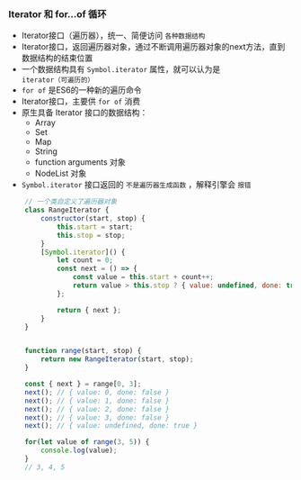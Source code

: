 ### Iterator 和 for...of 循环

- Iterator接口（遍历器），统一、简便访问 `各种数据结构`
- Iterator接口，返回遍历器对象，通过不断调用遍历器对象的next方法，直到数据结构的结束位置
- 一个数据结构具有 `Symbol.iterator` 属性，就可以认为是 `iterator（可遍历的）`
- `for of` 是ES6的一种新的遍历命令
- Iterator接口，主要供 `for of` 消费
- 原生具备 Iterator 接口的数据结构：
	- Array
	- Set
	- Map
	- String
	- function arguments 对象
	- NodeList 对象
- `Symbol.iterator` 接口返回的 `不是遍历器生成函数` ，解释引擎会 `报错`
```javascript
    // 一个类自定义了遍历器对象
    class RangeIterator {
        constructor(start, stop) {
            this.start = start;
            this.stop = stop;
        }
        [Symbol.iterator]() {
            let count = 0;
            const next = () => {
                const value = this.start + count++;
                return value > this.stop ? { value: undefined, done: true } : { value, done: false };
            };

            return { next };
        }
    }


    function range(start, stop) {
        return new RangeIterator(start, stop);
    }

    const { next } = range[0, 3];
    next(); // { value: 0, done: false }
    next(); // { value: 1, done: false }
    next(); // { value: 2, done: false }
    next(); // { value: 3, done: false }
    next(); // { value: undefined, done: true }

    for(let value of range(3, 5)) {
        console.log(value);
    }
    // 3, 4, 5
```
